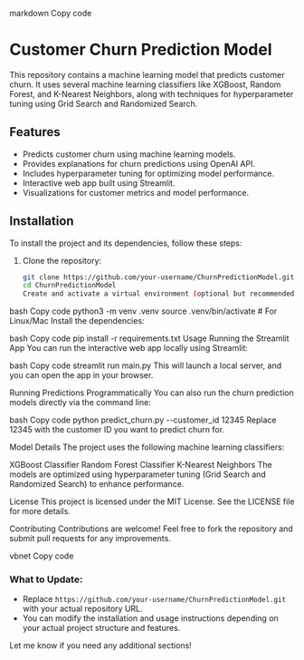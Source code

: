 markdown
Copy code

# Customer Churn Prediction Model

This repository contains a machine learning model that predicts customer churn. It uses several machine learning classifiers like XGBoost, Random Forest, and K-Nearest Neighbors, along with techniques for hyperparameter tuning using Grid Search and Randomized Search.

## Features

- Predicts customer churn using machine learning models.
- Provides explanations for churn predictions using OpenAI API.
- Includes hyperparameter tuning for optimizing model performance.
- Interactive web app built using Streamlit.
- Visualizations for customer metrics and model performance.

## Installation

To install the project and its dependencies, follow these steps:

1. Clone the repository:
   ```bash
   git clone https://github.com/your-username/ChurnPredictionModel.git
   cd ChurnPredictionModel
   Create and activate a virtual environment (optional but recommended):
   ```

bash
Copy code
python3 -m venv .venv
source .venv/bin/activate # For Linux/Mac
Install the dependencies:

bash
Copy code
pip install -r requirements.txt
Usage
Running the Streamlit App
You can run the interactive web app locally using Streamlit:

bash
Copy code
streamlit run main.py
This will launch a local server, and you can open the app in your browser.

Running Predictions Programmatically
You can also run the churn prediction models directly via the command line:

bash
Copy code
python predict_churn.py --customer_id 12345
Replace 12345 with the customer ID you want to predict churn for.

Model Details
The project uses the following machine learning classifiers:

XGBoost Classifier
Random Forest Classifier
K-Nearest Neighbors
The models are optimized using hyperparameter tuning (Grid Search and Randomized Search) to enhance performance.

License
This project is licensed under the MIT License. See the LICENSE file for more details.

Contributing
Contributions are welcome! Feel free to fork the repository and submit pull requests for any improvements.

vbnet
Copy code

### What to Update:

- Replace `https://github.com/your-username/ChurnPredictionModel.git` with your actual repository URL.
- You can modify the installation and usage instructions depending on your actual project structure and features.

Let me know if you need any additional sections!

